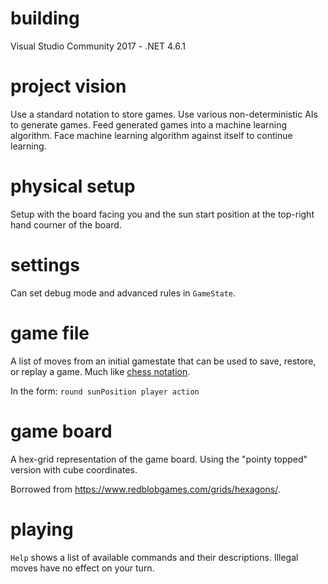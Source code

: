 # building
Visual Studio Community 2017 - .NET 4.6.1

# project vision
Use a standard notation to store games. Use various non-deterministic AIs to generate games. Feed generated games into a machine learning algorithm. Face machine learning algorithm against itself to continue learning.

# physical setup
Setup with the board facing you and the sun start position at the top-right hand courner of the board.

# settings
Can set debug mode and advanced rules in `GameState`.

# game file
A list of moves from an initial gamestate that can be used to save, restore, or replay a game. Much like [chess notation](https://en.wikipedia.org/wiki/Chess_notation).

In the form:
`round sunPosition player action`

# game board
A hex-grid representation of the game board. Using the "pointy topped" version with cube coordinates.

Borrowed from https://www.redblobgames.com/grids/hexagons/.

# playing
`Help` shows a list of available commands and their descriptions.
Illegal moves have no effect on your turn.
